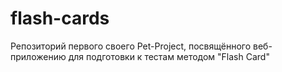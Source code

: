 # flash-cards
Репозиторий первого своего Pet-Project, посвящённого веб-приложению для подготовки к тестам методом "Flash Card"
